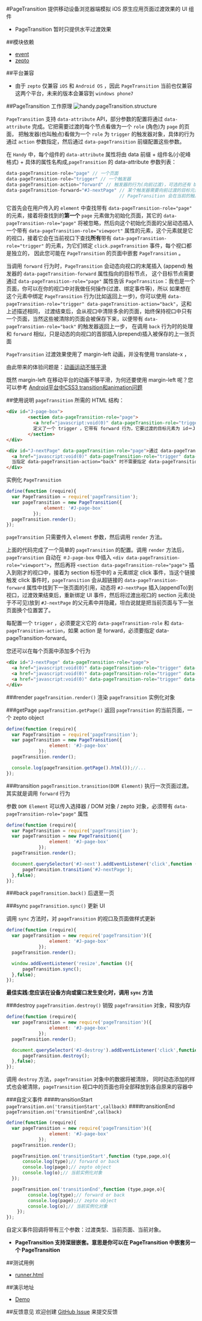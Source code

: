 #PageTransition
提供移动设备浏览器端模拟 iOS 原生应用页面过渡效果的 UI 组件

- PageTransition 暂时只提供水平过渡效果

##模块依赖
- [event](http://github.com/alipay/arale/tree/master/lib/events)
- [zepto](http://github.com/alipay/arale/tree/master/lib/zepto)

##平台兼容
- 由于 `zepto` 仅兼容 `iOS` 和 `Android OS` ，因此 `PageTransition` 当前也仅兼容这两个平台，未来的版本会兼容到 `windows phone7`

##PageTransition 工作原理
![handy.pageTransition.structure](/alipay/handy/raw/master/lib/pageTransition/docs/assets/handy.pageTransition.structure.jpg)

`PageTransition` 支持 `data-attribute` API，部分参数的配置将通过 `data-attribute` 完成。它把需要过渡的每个节点看做为一个 `role` (角色)为 `page` 的页面，
把触发器(也叫触点)看做为一个 `role` 为 `trigger` 的触发器对象，具体的行为通过 `action` 参数指定，然后通过 `data-pageTransition` 前缀配置这些参数。

在 `Handy` 中，每个组件的 `data-attribute` 属性将由 data 前缀 + 组件名(小驼峰格式) + 具体的属性名构成,`pageTransition` 的 data-attribute 参数列表：
```js
data-pageTransition-role="page" // 一个页面
data-pageTransition-role="trigger" // 一个触发器
data-pageTransition-action="forward" // 触发器的行为(向前过渡)，可选的还有 back
data-pageTransition-forward="#J-nextPage" // 某个触发器需要向前过渡的目标元素，当点击触发器时，
                                          // PageTransition 会在当前的触发器上查找需要过渡的目标元素
```
它首先会在用户传入的 `element` 中查找带有 `data-pageTransition-role="page"` 的元素，接着将查找到的**第一个** `page` 元素做为初始化页面，其它的 `data-pageTransition-role="page"` 将被忽略，然后向这个初始化页面的父层动态插入
一个带有 `data-pageTransition-role="viewport"` 属性的元素，这个元素就是它的视口，接着它会在当前视口下查找**所有**带有 `data-pageTransition-role="trigger"` 的元素，为它们绑定 `click.pageTransition` 事件，每个视口都是独立的，
因此您可能在 `PageTransition` 的页面中嵌套 `PageTransition` 。

当调用 `forward` 行为时，`PageTransition` 会动态向视口的末尾插入 (append) 触发器的 `data-pageTransition-forward` 属性指向的目标节点，
这个目标节点需要通过 `data-pageTransition-role="page"` 属性告诉 `PageTransition`：我也是一个页面，你可以在你的视口中对我做任何操作(过渡、绑定事件等)，所以
如果想在这个元素中绑定 `PageTransition` 行为(比如返回上一步)，你可以使用 `data-pageTransition-role="trigger" data-pageTransition-action="back"`，这和上述描述相同，
过渡结束后，会从视口中清除多余的页面，始终保持视口中只有一个页面，当然这些被清除的页面会被保存下来，以便带有 `data-pageTransition-role="back"` 的触发器返回上一步，
在调用 `back` 行为时的处理和 `forward` 相似，只是动态的向视口的首部插入(prepend)插入被保存的上一张页面

`PageTransition` 过渡效果使用了 margin-left 动画，并没有使用 translate-x ，

由此带来的体验问题是：<a href="http://qiqicartoon.com/?p=1023" target="_blank">动画运动不够平滑</a>

既然 margin-left 在移动平台的动画不够平滑，为何还要使用 margin-left 呢？您可以参考 <a href="http://qiqicartoon.com/?p=785" target="_blank">Android平台中CSS3 transition和animation问题</a>

##使用说明
`pageTransition` 所需的 HTML 结构：

```html
<div id="J-page-box">
        <section data-pageTransition-role="page">
          <a href="javascript:void(0)" data-pageTransition-role="trigger" data-pageTransition-action="forward" data-pageTransition-forward="#J-nextPage">下一张</a>
          定义了一个 trigger ，它带有 forward 行为，它要过渡的目标元素为 id＝J-nextPage
        </section>
</div>

<div id="J-nextPage" data-pageTransition-role="page">通过 data-pageTransition-role="page" 告诉 PageTransition，请把我看作一个页面
  <a href="javascript:void(0)" data-pageTransition-role="trigger" data-pageTransition-action="back">返回</a>
  当指定 data-pageTransition-action="back" 时不需要指定 data-pageTransition-back ，PageTransition 会自动保存前一张页面
</div>
```
实例化 `PageTransition`

```js
define(function (require){
  var PageTransition = require('pageTransition');
  var pageTransition = new PageTransition({
              element: '#J-page-box'
          });
  pageTransition.render();
});
```
`pageTransition` 只需要传入 `element` 参数，然后调用 `render` 方法。

上面的代码完成了一个简单的 `pageTransition` 的配置。调用 `render` 方法后，`pageTransition` 自动在 `＃J-page-box` 中插入 `<div data-pageTransition-role="viewport">`，然后再将
`<section data-pageTransition-role="page">` 插入到刚才的视口中，接着为 section 标签中的 a 元素绑定 click 事件，当这个链接触发 click 事件时，`pageTransition` 会从超链接的
`data-pageTransition-forward` 属性中找到下一张页面的引用，动态将 `#J-nextPage` 插入(appendTo)到视口，过渡效果结束后，重新绑定 UI 事件，然后将过渡出视口的 section 元素(处于不可见)放到 `#J-nextPage`
的父元素中并隐藏，坦白说就是把当前页面与下一张页面换个位置罢了。


每配置一个 `trigger` ，必须要定义它的 `data-pageTransition-role` 和 `data-pageTransition-action`，如果 action 是 forward，必须要指定 data-pageTransition-forward。

您还可以在每个页面中添加多个行为

```html
<div id="J-nextPage" data-pageTransition-role="page">
  <a href="javascript:void(0)" data-pageTransition-role="trigger" data-pageTransition-action="back">返回</a>
  <a href="javascript:void(0)" data-pageTransition-role="trigger" data-pageTransition-action="forward" data-pageTransition-forward="#J-nextPage2">下一张</a>
  <a href="javascript:void(0)" data-pageTransition-role="trigger" data-pageTransition-action="back">点击这里也可以返回</a>
</div>
```
###render `pageTransition.render()`
渲染 `pageTransition` 实例化对象

###getPage `pageTransition.getPage()`
返回 `pageTransition` 的当前页面，一个 zepto object
```js
define(function (require){
  var PageTransition = require('pageTransition');
  var pageTransition = new PageTransition({
                element: '#J-page-box'
            });
  pageTransition.render();

  console.log(pageTransition.getPage().html());//...
});
```

###transition `pageTransition.transition(DOM Element)`
执行一次页面过渡。其实就是调用 `forward` 行为

参数 `DOM Element` 可以传入选择器 / DOM 对象 / zepto 对象，必须带有 `data-pageTransition-role="page"` 属性
```js
define(function (require){
  var PageTransition = require('pageTransition');
  var pageTransition = new PageTransition({
                element: '#J-page-box'
            });
  pageTransition.render();

  document.querySelector('#J-next').addEventListener('click',function (){
      pageTransition.transition('#J-nextPage');
  },false);
});
```
###back `pageTransition.back()`
后退至一页

###sync `pageTransition.sync()`
更新 UI

调用 `sync` 方法时，对 `pageTransition` 的视口及页面做样式更新
```js
define(function (require){
  var pageTransition = new require('pageTransition')({
                element: '#J-page-box'
            });
  pageTransition.render();

  window.addEventListener('resize',function (){
      pageTransition.sync();
  },false);
});
```
**最佳实践:您应该在设备方向或窗口发生变化时，调用 `sync` 方法**

###destroy `pageTransition.destroy()`
销毁 `pageTransition` 对象，释放内存
```js
define(function (require){
  var pageTransition = new require('pageTransition')({
                element: '#J-page-box'
            });
  pageTransition.render();

  document.querySelector('#J-destroy').addEventListener('click',function (){
      pageTransition.destroy();
  },false);
});
```
调用 `destroy` 方法，`pageTransition` 对象中的数据将被清除，
同时动态添加的样式也会被清除，`pageTransition` 视口中的页面也将全部释放到各自原来的容器中

###自定义事件
####transitionStart `pageTransition.on('transitionStart',callback)`
####transitionEnd `pageTransition.on('transitionEnd',callback)`
```js
define(function (require){
  var pageTransition = new require('pageTransition')({
                element: '#J-page-box'
            });
  pageTransition.render();

  pageTransition.on('transitionStart',function (type,page,o){
      console.log(type);// forward or back
      console.log(page);// zepto object
      console.log(o);// 当前实例化对象
  });

  pageTransition.on('transitionEnd',function (type,page,o){
        console.log(type);// forward or back
        console.log(page);// zepto object
        console.log(o);// 当前实例化对象
    });
});
```
自定义事件回调将带有三个参数：过渡类型、当前页面、当前对象。

- **PageTransition 支持深层嵌套。意思是你可以在 PageTransition 中嵌套另一个 PageTransition**

##测试用例
- [runner.html](../lib/pageTransition/tests/runner.html)

##演示地址
- [Demo](../lib/pageTransition/examples/pageTransition.html)

##反馈意见
欢迎创建 [GitHub Issue](http://github.com/alipay/handy/issues/new) 来提交反馈

